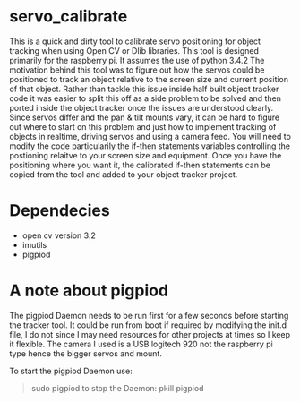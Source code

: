 # servo_calibrate
This is a quick and dirty tool to calibrate servo positioning for object tracking when using Open CV or Dlib libraries.
This tool is designed primarily for the raspberry pi. It assumes the use of python 3.4.2
The motivation behind this tool was to figure out how the servos could be positioned to track an object relative to the screen size and current position of that object. Rather than tackle this issue inside half built object tracker code it was easier to split this off as a side problem to be solved and then ported inside the object tracker once the issues are understood clearly.
Since servos differ and the pan & tilt mounts vary, it can be hard to figure out where to start on this problem and just how to implement tracking of objects in realtime, driving servos and using a camera feed. 
You will need to modify the code particularily the if-then statements variables controlling the postioning relaitve to your screen size and equipment.
Once you have the positioning where you want it, the calibrated if-then statements can be copied from the tool and added to your object tracker project.

# Dependecies
- open cv version 3.2
- imutils
- pigpiod

# A note about pigpiod
The pigpiod Daemon needs to be run first for a few seconds before starting the tracker tool. It could be run from boot if required by modifying the init.d file, I do not since I may need resources for other projects at times so I keep it flexible. The camera I used is a USB logitech 920 not the raspberry pi type hence the bigger servos and mount. 

To start the pigpiod Daemon use:
> sudo pigpiod
to stop the Daemon:
> pkill pigpiod

